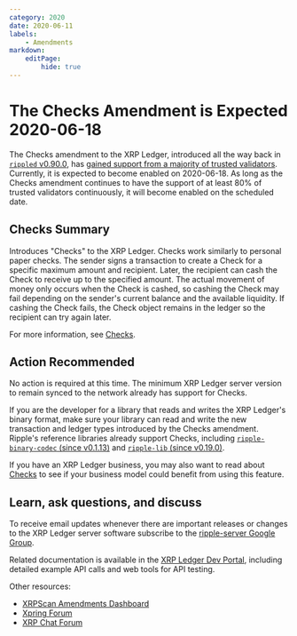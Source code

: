 ```yaml
---
category: 2020
date: 2020-06-11
labels:
    - Amendments
markdown:
    editPage:
        hide: true
---
```

# The Checks Amendment is Expected 2020-06-18

The Checks amendment to the XRP Ledger, introduced all the way back in [`rippled` v0.90.0](https://github.com/ripple/rippled/releases/tag/0.90.0), has [gained support from a majority of trusted validators](https://xrpcharts.ripple.com/#/transactions/F2CACEB0680626E8A4DE7EDA02DEC7438E1FB0D7C8736DD327074F85877E6D8E). Currently, it is expected to become enabled on 2020-06-18. As long as the Checks amendment continues to have the support of at least 80% of trusted validators continuously, it will become enabled on the scheduled date.

<!-- BREAK -->

## Checks Summary

Introduces "Checks" to the XRP Ledger. Checks work similarly to personal paper checks. The sender signs a transaction to create a Check for a specific maximum amount and recipient. Later, the recipient can cash the Check to receive up to the specified amount. The actual movement of money only occurs when the Check is cashed, so cashing the Check may fail depending on the sender's current balance and the available liquidity. If cashing the Check fails, the Check object remains in the ledger so the recipient can try again later.

For more information, see [Checks](https://xrpl.org/checks.html).


## Action Recommended

No action is required at this time. The minimum XRP Ledger server version to remain synced to the network already has support for Checks.

If you are the developer for a library that reads and writes the XRP Ledger's binary format, make sure your library can read and write the new transaction and ledger types introduced by the Checks amendment. Ripple's reference libraries already support Checks, including [`ripple-binary-codec` (since v0.1.13)](https://github.com/ripple/ripple-binary-codec/) and [`ripple-lib` (since v0.19.0)](https://github.com/ripple/ripple-lib/).

If you have an XRP Ledger business, you may also want to read about [Checks](https://xrpl.org/checks.html) to see if your business model could benefit from using this feature.


## Learn, ask questions, and discuss

To receive email updates whenever there are important releases or changes to the XRP Ledger server software subscribe to the [ripple-server Google Group](https://groups.google.com/forum/#!forum/ripple-server).

Related documentation is available in the [XRP Ledger Dev Portal](https://xrpl.org/), including detailed example API calls and web tools for API testing.

Other resources:

* [XRPScan Amendments Dashboard](https://xrpscan.com/amendments)
* [Xpring Forum](https://forum.xpring.io/)
* [XRP Chat Forum](http://www.xrpchat.com/)

